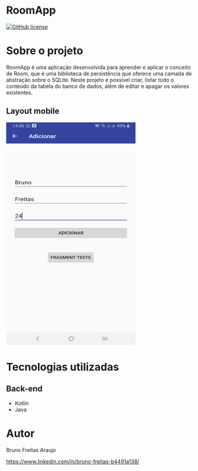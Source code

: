 # RoomApp
[![GitHub license](https://img.shields.io/github/license/Naereen/StrapDown.js.svg)](https://github.com/Brunoandroid/RoomApp/blob/main/LICENSE)

# Sobre o projeto

RoomApp é uma aplicação desenvolvida para aprender e aplicar o conceito de Room, que é uma biblioteca de persistência que oferece uma camada de abstração sobre o SQLite. Neste projeto é possível criar, listar todo o conteúdo da tabela do banco de dados, além de editar e apagar os valores existentes.

## Layout mobile
<img src="https://github.com/Brunoandroid/Imagens/blob/main/tela1Room.jpeg" width="350" height="600">

# Tecnologias utilizadas

## Back-end
- Kotlin
- Java

# Autor

Bruno Freitas Araujo

https://www.linkedin.com/in/bruno-freitas-b4491a138/
